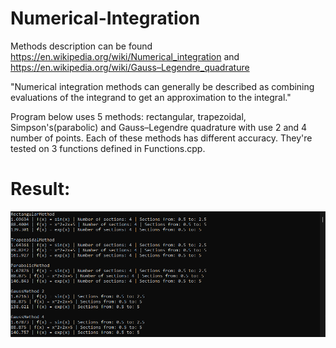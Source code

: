 # Numerical-Integration
Methods description can be found https://en.wikipedia.org/wiki/Numerical_integration and https://en.wikipedia.org/wiki/Gauss–Legendre_quadrature

"Numerical integration methods can generally be described as combining evaluations of the integrand to get an approximation to the integral."

Program below uses 5 methods: rectangular, trapezoidal, Simpson's(parabolic) and Gauss–Legendre quadrature with use 2 and 4 number of points. Each of these methods has different accuracy. They're tested on 3 functions defined in Functions.cpp.

# Result:

![alt text](https://github.com/szymongamza/Numerical-Integration/blob/master/output.png?raw=true)
